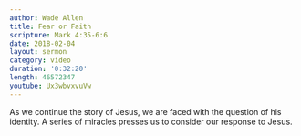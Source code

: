 ```yaml
---
author: Wade Allen
title: Fear or Faith
scripture: Mark 4:35-6:6
date: 2018-02-04
layout: sermon
category: video
duration: '0:32:20' 
length: 46572347
youtube: Ux3wbvxvuVw
---
```


As we continue the story of Jesus, we are faced with the question of his identity. A series of miracles presses us to consider our response to Jesus.
